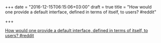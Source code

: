 +++
date = "2016-12-15T06:15:06+03:00"
draft = true
title = "How would one provide a default interface, defined in terms of itself, to users?  #reddit"

+++

<p><a href="https://t.co/visOPaepej">How would one provide a default interface, defined in terms of itself, to users?  #reddit</a></p>
